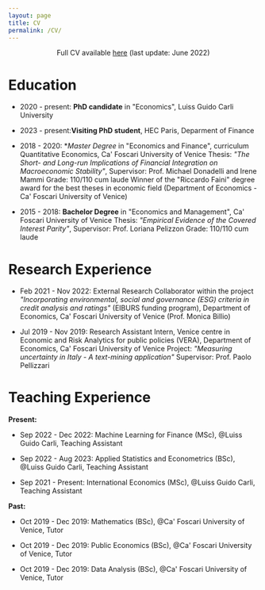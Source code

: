 ```yaml
---
layout: page
title: CV
permalink: /CV/
---
```


<div style="text-align:center;"> Full CV available <a href="https://www.dropbox.com/s/auwzhtjmo37omlx/CV.pdf?dl=0">here</a> (last update: June 2022)</div>

# Education
- 2020 - present: **PhD candidate** in "Economics", Luiss Guido Carli University

- 2023 - present:**Visiting PhD student**, HEC Paris, Deparment of Finance

- 2018 - 2020: **Master Degree* in "Economics and Finance", curriculum Quantitative Economics, Ca' Foscari University of Venice
    Thesis: *"The Short- and Long-run Implications of Financial Integration on Macroeconomic Stability"*, Supervisor: Prof. Michael Donadelli and Irene Mammi
    Grade: 110/110 cum laude 
    Winner of the "Riccardo Faini" degree award for the best theses in economic field (Department of Economics - Ca' Foscari University of Venice)

- 2015 - 2018: **Bachelor Degree** in "Economics and Management", Ca' Foscari University of Venice
    Thesis: *"Empirical Evidence of the Covered Interest Parity"*, Supervisor: Prof. Loriana Pelizzon
    Grade: 110/110 cum laude

# Research Experience
- Feb 2021 - Nov 2022: External Research Collaborator within the project  *"Incorporating environmental, social and governance (ESG) criteria in credit analysis and ratings"* (EIBURS funding program), Department of Economics, Ca' Foscari University of Venice (Prof. Monica Billio)

- Jul 2019 - Nov 2019: Research Assistant Intern, Venice centre in Economic and Risk Analytics for public policies (VERA), Department of Economics, Ca' Foscari University of Venice
    Project: *"Measuring uncertainty in Italy  - A text-mining application"* 
    Supervisor: Prof. Paolo Pellizzari

# Teaching Experience

**Present:**

- Sep 2022 - Dec 2022: Machine Learning for Finance (MSc), @Luiss Guido Carli, Teaching Assistant
 
- Sep 2022 - Aug 2023: Applied Statistics and Econometrics (BSc), @Luiss Guido Carli, Teaching Assistant

- Sep 2021 - Present: International Economics (MSc),  @Luiss Guido Carli, Teaching Assistant 

**Past:**

- Oct 2019 - Dec 2019: Mathematics (BSc), @Ca' Foscari University of Venice, Tutor

- Oct 2019 - Dec 2019: Public Economics (BSc), @Ca' Foscari University of Venice, Tutor

- Oct 2019 - Dec 2019: Data Analysis (BSc), @Ca' Foscari University of Venice, Tutor
